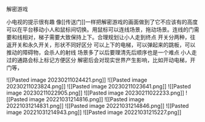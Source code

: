 解密游戏

小电视的提示很有趣
像[[传送门]]一样把解密游戏的画面做到了它不应该有的高度
可以在平台移动小人和鼠标间切换。用鼠标可以连线场景，拖动场景。连线的门需要和线相对，梯子需要大致保持上下。合理规划让小人走到终点
开关分两种，往返开关和永久开关，形状不同好区分
可以上下的电梯，可以弹起来的跳板，可以推动的障碍物，会杀人的射线
场景多了以后要理清先后顺序也是一个难点
小人走过的通路会标上标记方便区分
解密后会对现实世界产生影响，比如开动电梯，开门等，


![[Pasted image 20230211024421.png]]
![[Pasted image 20230211023824.png]]
![[Pasted image 20230211023641.png]]
![[Pasted image 20230211022905.png]]
![[Pasted image 20230211022233.png]]
![[Pasted image 20221031214816.png]]
![[Pasted image 20221031214831.png]]
![[Pasted image 20221031214846.png]]
![[Pasted image 20221031214943.png]]
![[Pasted image 20221031215227.png]]